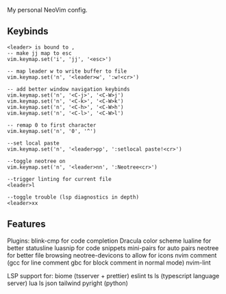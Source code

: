 My personal NeoVim config.

## Keybinds

```
<leader> is bound to ,
-- make jj map to esc
vim.keymap.set('i', 'jj', '<esc>')

-- map leader w to write buffer to file
vim.keymap.set('n', '<leader>w', ':w!<cr>')

-- add better window navigation keybinds
vim.keymap.set('n', '<C-j>', '<C-W>j')
vim.keymap.set('n', '<C-k>', '<C-W>k')
vim.keymap.set('n', '<C-h>', '<C-W>h')
vim.keymap.set('n', '<C-l>', '<C-W>l')

-- remap 0 to first character
vim.keymap.set('n', '0', '^')

--set local paste
vim.keymap.set('n', '<leader>pp', ':setlocal paste!<cr>')

--toggle neotree on
vim.keymap.set('n', '<leader>nn', ':Neotree<cr>')

--trigger linting for current file 
<leader>l 

--toggle trouble (lsp diagnostics in depth)
<leader>xx
```

## Features

Plugins:
blink-cmp for code completion
Dracula color scheme
lualine for better statusline
luasnip for code snippets
mini-pairs for auto pairs
neotree for better file browsing
neotree-devicons to allow for icons
nvim comment (gcc for line comment gbc for block comment in normal mode)
nvim-lint 


LSP support for:
biome (tsserver + prettier)
eslint
ts ls (typescript language server)
lua ls
json
tailwind
pyright (python)


